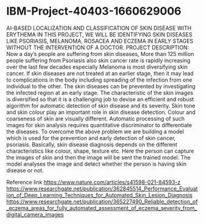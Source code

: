 # IBM-Project-40403-1660629006
AI-BASED LOCALIZATION AND CLASSIFICATION OF SKIN DISEASE WITH ERYTHEMA
IN THIS PROJECT, WE WILL BE IDENTIFYING SKIN DISEASES LIKE PSORIASIS, MELANOMA, ROSACEA AND ECZEMA IN EARLY STAGES WITHOUT THE INTERVENTION OF A DOCTOR.
PROJECT DESCRIPTION:
Now a day’s people are suffering from 
skin diseases, More than 125 million people suffering
 from Psoriasis also skin cancer rate is rapidly
 increasing over the last few decades especially
 Melanoma is most diversifying skin cancer. If skin 
diseases are not treated at an earlier stage, then it may lead
 to complications in the body including spreading of the infection 
from one individual to the other. The skin diseases can be prevented by 
investigating the infected region at an early stage. The characteristic of the
 skin images is diversified so that it is a challenging job to devise an efficient and robust algorithm for
 automatic detection of skin disease and its severity. Skin tone and skin colour play an important role in skin disease detection.
 Colour and coarseness of skin are visually different.
 Automatic processing of such images for skin analysis requires quantitative discriminator to differentiate the diseases.
To overcome the above problem we are building a model which is used for the prevention and early detection of skin cancer, psoriasis.
 Basically, skin disease diagnosis depends on the different characteristics like colour, shape, texture etc.
 Here the person can capture the images of skin and then the image will be sent the trained model. 
The model analyses the image and detect whether the person is having skin disease or not.


Reference link
https://www.nature.com/articles/s41598-021-84593-z
https://www.researchgate.net/publication/362845514_Performance_Evaluation_of_Deep_Learning_Techniques_for_Automated_Skin_Lesion_Diagnosis
https://www.researchgate.net/publication/365227490_Reliable_detection_of_eczema_areas_for_fully_automated_assessment_of_eczema_severity_from_digital_camera_images




